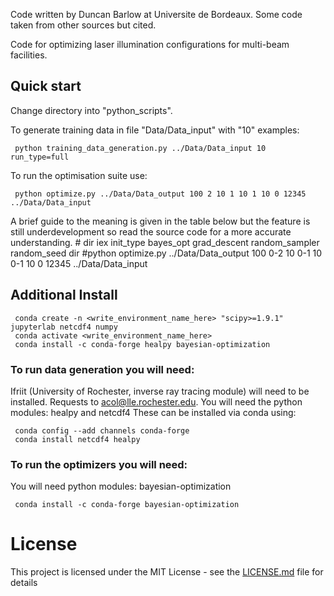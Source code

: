 Code written by Duncan Barlow at Universite de Bordeaux. Some code taken from other sources but cited.

Code for optimizing laser illumination configurations for multi-beam facilities.

## Quick start

Change directory into "python\_scripts".

To generate training data in file "Data/Data\_input" with "10" examples:

     python training_data_generation.py ../Data/Data_input 10 run_type=full

To run the optimisation suite use:

     python optimize.py ../Data/Data_output 100 2 10 1 10 1 10 0 12345 ../Data/Data_input

A brief guide to the meaning is given in the table below but the feature is still underdevelopment so read the source code for a more accurate understanding.
     #                   dir                 iex  init_type  bayes_opt grad_descent random_sampler random_seed  dir
     #python optimize.py ../Data/Data_output 100   0-2 10     0-1 10     0-1  10        0           12345      ../Data/Data_input

## Additional Install

     conda create -n <write_environment_name_here> "scipy>=1.9.1" jupyterlab netcdf4 numpy
     conda activate <write_environment_name_here>
     conda install -c conda-forge healpy bayesian-optimization

### To run data generation you will need:
Ifriit (University of Rochester, inverse ray tracing module) will need to be installed. Requests to acol@lle.rochester.edu.
You will need the python modules: healpy and netcdf4
These can be installed via conda using:

     conda config --add channels conda-forge
     conda install netcdf4 healpy

### To run the optimizers you will need:
You will need python modules: bayesian-optimization

     conda install -c conda-forge bayesian-optimization

# License

This project is licensed under the MIT License - see the [LICENSE.md](LICENSE.md) file for details

